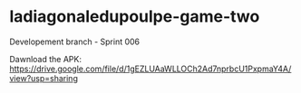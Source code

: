 # ladiagonaledupoulpe-game-two
Developement branch - Sprint 006

Dawnload the APK: https://drive.google.com/file/d/1gEZLUAaWLLOCh2Ad7nprbcU1PxpmaY4A/view?usp=sharing